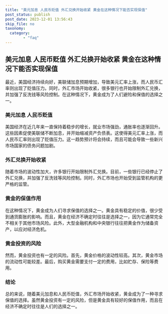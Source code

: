 ```yaml
---
title: "美元加息 人民币贬值 外汇兑换开始收紧 黄金在这种情况下能否实现保值"
post_status: publish
post_date: 2023-12-01 13:56:43
skip_file: no
taxonomy:
  category:
        - "faq"
---
```


## 美元加息 人民币贬值 外汇兑换开始收紧 黄金在这种情况下能否实现保值

最近，美国经济持续向好，美联储加息预期增加，导致美元汇率上涨，而人民币汇率则出现了贬值压力。同时，外汇市场开始收紧，很多银行也开始限制外汇兑换，并加强了反洗钱等风险控制。在这种情况下，黄金成为了人们避险和保值的选择之一。

### 美元加息 人民币贬值

美国经济在近几年来一直保持着稳步的增长，就业市场强劲，通胀率也逐渐回升。这些因素促使美联储不断加息，并开始缩减资产负债表。这使得美元汇率上涨，而人民币汇率则出现了贬值压力。这一趋势预计将会持续，而且可能会导致一些新兴市场国家的债务问题加剧。

### 外汇兑换开始收紧

随着市场的波动性加大，许多银行开始限制外汇兑换。目前，一些银行已经停止了外汇兑换，并加强了反洗钱等风险控制。同时，外汇市场也开始受到监管机构的更严格的监管。

### 黄金的保值作用

在这种情况下，黄金成为人们寻求保值的选择之一。黄金具有稳定的价值，很少受到通货膨胀的影响。而且，黄金在经济不确定时往往是选择之一，因为它通常完全不相关于其他市场风险。此外，大型金融机构和中央银行往往把黄金作为储备资产，以应对经济危机。

### 黄金投资的风险

然而，黄金投资也有一定的风险。首先，黄金价格的波动性较高。其次，黄金市场的流动性可能较差。最后，购买黄金需要支付一定的费用，比如贮存、保险等费用。

### 结论

总的来说，随着美元加息和人民币贬值，外汇市场开始收紧，黄金成为了一种寻求保值的选择。虽然黄金投资有一定的风险，但是黄金具有较好的保值作用，而且在经济不确定时往往是人们的选择之一。
